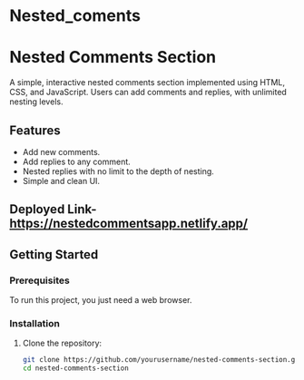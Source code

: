 # Nested_coments


# Nested Comments Section

A simple, interactive nested comments section implemented using HTML, CSS, and JavaScript. Users can add comments and replies, with unlimited nesting levels.

## Features

- Add new comments.
- Add replies to any comment.
- Nested replies with no limit to the depth of nesting.
- Simple and clean UI.

## Deployed Link- https://nestedcommentsapp.netlify.app/

## Getting Started

### Prerequisites

To run this project, you just need a web browser.

### Installation

1. Clone the repository:

   ```bash
   git clone https://github.com/yourusername/nested-comments-section.git
   cd nested-comments-section

